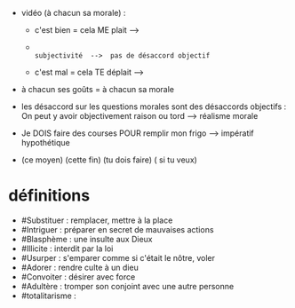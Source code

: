 
- vidéo (à chacun sa morale) :
	- c'est bien  =  cela ME plait     -->
	-                                                           subjectivité  -->  pas de désaccord objectif
	- c'est mal  = cela TE déplait    -->
- à chacun ses goûts = à chacun sa morale

- les désaccord sur les questions morales sont des désaccords objectifs :                                                   On peut y avoir objectivement raison ou tord --> réalisme morale

- Je DOIS faire des courses POUR remplir mon frigo --> impératif   hypothétique 
- (ce moyen)                         (cette fin)                                   (tu dois faire)  ( si tu veux)






# définitions

- #Substituer : remplacer, mettre à la place
- #Intriguer : préparer en secret de mauvaises actions
- #Blasphème : une insulte aux Dieux
- #Illicite : interdit par la loi
- #Usurper : s'emparer comme si c'était le nôtre, voler
- #Adorer : rendre culte à un dieu
- #Convoiter : désirer avec force
- #Adultère : tromper son conjoint avec une autre personne
- #totalitarisme  : 

